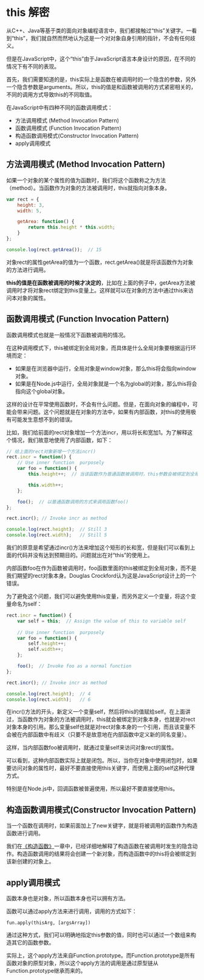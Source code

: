 # this 解密

从C++、Java等基于类的面向对象编程语言中，我们都接触过“this”关键字。一看到“this”，我们就自然而然地认为这是一个对对象自身引用的指针，不会有任何歧义。

但是在JavaScript中，这个“this”由于JavaScript语言本身设计的原因，在不同的情况下有不同的表现。

首先，我们需要知道的是，this实际上是函数在被调用时的一个隐含的参数，另外一个隐含参数是arguments。所以，this的值是和函数被调用的方式紧密相关的，不同的调用方式导致this的不同取值。

在JavaScript中有四种不同的函数调用模式：

- 方法调用模式 (Method Invocation Pattern)
- 函数调用模式 (Function Invocation Pattern)
- 构造函数调用模式(Constructor Invocation Pattern)
- apply调用模式

## 方法调用模式 (Method Invocation Pattern)

如果一个对象的某个属性的值为函数时，我们将这个函数称之为方法（method）。当函数作为对象的方法被调用时，this就指向对象本身。

```javascript
var rect = {
	height: 3,
	width: 5,

	getArea: function() {
		return this.height * this.width;
  	}
};

console.log(rect.getArea());  // 15
```

对象rect的属性getArea的值为一个函数，rect.getArea()就是将该函数作为对象的方法进行调用。

**this的值是在函数被调用的时候才决定的**，比如在上面的例子中，getArea方法被调用时才将对象rect绑定到this变量上。这样就可以在对象的方法中通过this来访问本对象的属性。

## 函数调用模式 (Function Invocation Pattern)

函数调用模式也就是一般情况下函数被调用的情况。

在这种调用模式下，this被绑定到全局对象，而具体是什么全局对象要根据运行环境而定：

- 如果是在浏览器中运行，全局对象是window对象，那么this将会指向window对象。
- 如果是在Node.js中运行，全局对象就是一个名为global的对象，那么this将会指向这个global对象。

这样的设计在平常使用函数时，不会有什么问题。但是，在面向对象的编程中，可能会带来问题。这个问题就是在对象的方法中，如果有内部函数，对this的使用极有可能发生意想不到的错误。

比如，我们给前面的rect对象增加一个方法incr，用以将长和宽加1。为了解释这个情况，我们故意地使用了内部函数，如下：

```javascript
// 给上面的rect对象新增一个方法incr()
rect.incr = function() {
	// Use inner function  purposely 
	var foo = function() {
		this.height++;  // 当该函数作为普通函数被调用时，this参数会被绑定到全局对象上

		this.width++;
	};

	foo();  // 以普通函数调用的方式来调用函数foo()
};

rect.incr(); // Invoke incr as method

console.log(rect.height);  // Still 3
console.log(rect.width);   // Still 5
```

我们的原意是希望通过incr()方法来增加这个矩形的长和宽，但是我们可以看到上面的代码并没有达到预期目的。问题就出在对“this”的使用上。

内部函数foo在作为函数被调用时，foo函数里面的this被绑定到全局对象，而不是我们期望的rect对象本身。Douglas Crockford认为这是JavaScript设计上的一个错误。

为了避免这个问题，我们可以避免使用this变量，而另外定义一个变量，将这个变量命名为self：

```javascript
rect.incr = function() {
	var self = this;  // Assign the value of this to variable self
 
	// Use inner function  purposely 
	var foo = function() {
		self.height++;  
		self.width++;				
	};

	foo();  // Invoke foo as a normal function
};

rect.incr(); // Invoke incr as method

console.log(rect.height);  // 4
console.log(rect.width);   // 6
```

在incr()方法的开头，新定义一个变量self，然后将this的值赋给self。在上面讲过，当函数作为对象的方法被调用时，this就会被绑定到对象本身，也就是对rect对象本身的引用。那么变量self也就是对rect对象本身的一个引用，而且该变量不会被在内部函数中有歧义（只要不是故意地在内部函数中定义新的同名变量）。

这样，当内部函数foo被调用时，就通过变量self来访问对象rect的属性。

可以看到，这种内部函数实际上就是闭包。所以，当你在对象中使用闭包时，如果要访问对象的属性时，最好不要直接使用this关键字，而使用上面的self这种代理方式。

特别是在Node.js中，回调函数被普遍使用，所以最好不要直接使用this。

## 构造函数调用模式(Constructor Invocation Pattern)

当一个函数在调用时，如果前面加上了new关键字，就是将被调用的函数作为构造函数进行调用。

我们在[《构造函数》](constructor.md)一章中，已经详细地解释了构造函数在被调用时发生的隐含动作。构造函数调用的结果将会创建一个新对象，而构造函数中的this将会被绑定到该新创建的对象上。

## apply调用模式

函数本身也是对象，所以函数本身也可以拥有方法。

函数可以通过apply方法来进行调用，调用的方式如下：

	fun.apply(thisArg, [argsArray])

通过这种方式，我们可以明确地指定this参数的值，同时也可以通过一个数组来构造其它的函数参数。

实际上，这个apply方法来自Function.prototype。而Function.prototype是所有函数对象的原型对象，所以这个apply方法的调用是通过原型链从Function.prototype继承而来的。
